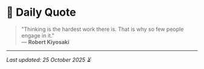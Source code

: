 # 📜 Daily Quote

> "Thinking is the hardest work there is. That is why so few people engage in it."  
> — **Robert Kiyosaki**

---

_Last updated: 25 October 2025 ⏳_
